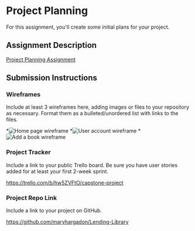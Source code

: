 # Project Planning
For this assignment, you'll create some initial plans for your project.

## Assignment Description
[Project Planning Assignment](https://education.launchcode.org/liftoff/modules/assignments/project-planning)

## Submission Instructions

### Wireframes

Include at least 3 wireframes here, adding images or files to your repository as necessary. Format them as a bulleted/unordered list with links to the files.

*![Home page wireframe](/homepage.jpg)
*![User account wireframe](/userAccount.jpg)
*![Add a book wireframe](/addAbook.jpg)

### Project Tracker

Include a link to your public Trello board. Be sure you have user stories added for at least your first 2-week sprint.

https://trello.com/b/hw5ZVFtO/capstone-project 

### Project Repo Link

Include a link to your project on GitHub.

https://github.com/maryhargadon/Lending-Library 

